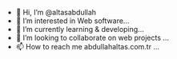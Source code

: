 - 👋 Hi, I’m @altasabdullah
- 👀 I’m interested in Web software...
- 🌱 I’m currently learning & developing...
- 💞️ I’m looking to collaborate on web projects ...
- 📫 How to reach me abdullahaltas.com.tr ...

<!---
altasabdullah/altasabdullah is a ✨ special ✨ repository because its `README.md` (this file) appears on your GitHub profile.
You can click the Preview link to take a look at your changes.
--->
